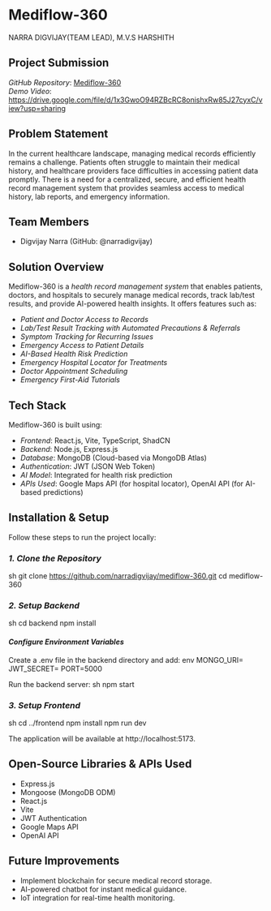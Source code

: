 # Mediflow-360
NARRA DIGVIJAY(TEAM LEAD),
M.V.S HARSHITH 

## Project Submission

*GitHub Repository*: [Mediflow-360](https://github.com/narradigvijay/mediflow-360)  
*Demo Video*: https://drive.google.com/file/d/1x3GwoO94RZBcRC8onishxRw85J27cyxC/view?usp=sharing

## Problem Statement

In the current healthcare landscape, managing medical records efficiently remains a challenge. Patients often struggle to maintain their medical history, and healthcare providers face difficulties in accessing patient data promptly. There is a need for a centralized, secure, and efficient health record management system that provides seamless access to medical history, lab reports, and emergency information.

## Team Members

- Digvijay Narra (GitHub: @narradigvijay)


## Solution Overview

Mediflow-360 is a *health record management system* that enables patients, doctors, and hospitals to securely manage medical records, track lab/test results, and provide AI-powered health insights. It offers features such as:
- *Patient and Doctor Access to Records*
- *Lab/Test Result Tracking with Automated Precautions & Referrals*
- *Symptom Tracking for Recurring Issues*
- *Emergency Access to Patient Details*
- *AI-Based Health Risk Prediction*
- *Emergency Hospital Locator for Treatments*
- *Doctor Appointment Scheduling*
- *Emergency First-Aid Tutorials*

## Tech Stack

Mediflow-360 is built using:
- *Frontend*: React.js, Vite, TypeScript, ShadCN
- *Backend*: Node.js, Express.js
- *Database*: MongoDB (Cloud-based via MongoDB Atlas)
- *Authentication*: JWT (JSON Web Token)
- *AI Model*: Integrated for health risk prediction
- *APIs Used*: Google Maps API (for hospital locator), OpenAI API (for AI-based predictions)

## Installation & Setup

Follow these steps to run the project locally:

### *1. Clone the Repository*
sh
git clone https://github.com/narradigvijay/mediflow-360.git
cd mediflow-360


### *2. Setup Backend*
sh
cd backend
npm install


#### *Configure Environment Variables*
Create a .env file in the backend directory and add:
env
MONGO_URI=<Your MongoDB Atlas Connection String>
JWT_SECRET=<Your Secret Key>
PORT=5000


Run the backend server:
sh
npm start


### *3. Setup Frontend*
sh
cd ../frontend
npm install
npm run dev


The application will be available at http://localhost:5173.



## Open-Source Libraries & APIs Used

- Express.js
- Mongoose (MongoDB ODM)
- React.js
- Vite
- JWT Authentication
- Google Maps API
- OpenAI API

## Future Improvements

- Implement blockchain for secure medical record storage.
- AI-powered chatbot for instant medical guidance.
- IoT integration for real-time health monitoring.






